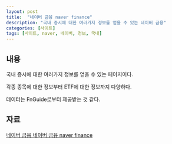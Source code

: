 ```yaml
---
layout: post
title:  "네이버 금융 naver finance"
description: "국내 증시에 대한 여러가지 정보를 얻을 수 있는 네이버 금융"
categories: [사이트]
tags: [사이트, naver, 네이버, 정보, 국내]
---
```


## 내용

국내 증시에 대한 여러가지 정보를 얻을 수 있는 페이지이다. 

각종 종목에 대한 정보부터 ETF에 대한 정보까지 다양하다. 

데이터는 FnGuide로부터 제공받는 것 같다. 

## 자료

[네이버 금융 네이버 금융 naver finance](https://finance.naver.com/)




